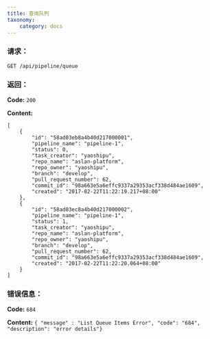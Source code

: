 ```yaml
---
title: 查询队列
taxonomy:
    category: docs
---
```


### 请求：

    GET /api/pipeline/queue

### 返回：

**Code:** `200`

**Content:** 

```
[
    {
        "id": "58ad03eb8a4b40d217000001",
        "pipeline_name": "pipeline-1",
        "status": 0,
        "task_creator": "yaoshipu",
        "repo_name": "aslan-platform",
        "repo_owner": "yaoshipu",
        "branch": "develop",
        "pull_request_number": 62,
        "commit_id": "98a663e5a6effc9337a29353acf338d484ae1609",
        "created": "2017-02-22T11:22:19.217+08:00"
    },
    {
        "id": "58ad03ec8a4b40d217000002",
        "pipeline_name": "pipeline-1",
        "status": 1,
        "task_creator": "yaoshipu",
        "repo_name": "aslan-platform",
        "repo_owner": "yaoshipu",
        "branch": "develop",
        "pull_request_number": 62,
        "commit_id": "98a663e5a6effc9337a29353acf338d484ae1609",
        "created": "2017-02-22T11:22:20.064+08:00"
    }
]
```	


### 错误信息：

**Code:** `684`

**Content:** `{ "message" : "List Queue Items Error", "code": "684", "description": "error details"}`
